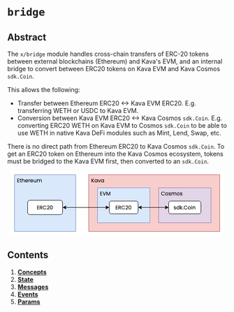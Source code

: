 # `bridge`

## Abstract

The `x/bridge` module handles cross-chain transfers of ERC-20 tokens between
external blockchains (Ethereum) and Kava's EVM, and an internal bridge to
convert between ERC20 tokens on Kava EVM and Kava Cosmos `sdk.Coin`.

This allows the following:

* Transfer between Ethereum ERC20 <-> Kava EVM ERC20. E.g. transferring WETH or
  USDC to Kava EVM.
* Conversion between Kava EVM ERC20 <-> Kava Cosmos `sdk.Coin`. E.g. converting
  ERC20 WETH on Kava EVM to Cosmos `sdk.Coin` to be able to use WETH in native
  Kava DeFi modules such as Mint, Lend, Swap, etc.

There is no direct path from Ethereum ERC20 to Kava Cosmos `sdk.Coin`. To get an
ERC20 token on Ethereum into the Kava Cosmos ecosystem, tokens must be bridged
to the Kava EVM first, then converted to an `sdk.Coin`.

<p align="center">
  <img src="./images/high-level-overview.drawio.png">
</p>

## Contents

1. **[Concepts](01_concepts.md)**
2. **[State](02_state.md)**
3. **[Messages](03_messages.md)**
4. **[Events](04_events.md)**
5. **[Params](05_params.md)**
